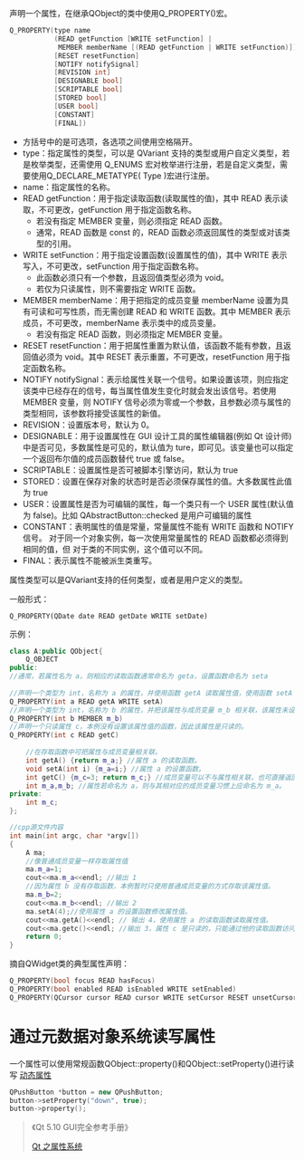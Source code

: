 声明一个属性，在继承QObject的类中使用Q_PROPERTY()宏。

```c++
Q_PROPERTY(type name
           (READ getFunction [WRITE setFunction] |
            MEMBER memberName [(READ getFunction | WRITE setFunction)])
           [RESET resetFunction]
           [NOTIFY notifySignal]
           [REVISION int]
           [DESIGNABLE bool]
           [SCRIPTABLE bool]
           [STORED bool]
           [USER bool]
           [CONSTANT]
           [FINAL])
```

+ 方括号中的是可选项，各选项之间使用空格隔开。
+ type：指定属性的类型，可以是 QVariant 支持的类型或用户自定义类型，若是枚举类型，还需使用 Q_ENUMS 宏对枚举进行注册，若是自定义类型，需要使用Q_DECLARE_METATYPE( Type )宏进行注册。
+ name：指定属性的名称。
+ READ getFunction：用于指定读取函数(读取属性的值)，其中 READ 表示读取，不可更改，getFunction
  用于指定函数名称。
  + 若没有指定 MEMBER 变量，则必须指定 READ 函数。
  + 通常，READ 函数是 const 的，READ 函数必须返回属性的类型或对该类型的引用。
+ WRITE setFunction：用于指定设置函数(设置属性的值)，其中 WRITE 表示写入，不可更改，setFunction
  用于指定函数名称。
  + 此函数必须只有一个参数，且返回值类型必须为 void。
  + 若仅为只读属性，则不需要指定 WRITE 函数。
+ MEMBER memberName：用于把指定的成员变量 memberName 设置为具有可读和可写性质，而无需创建
  READ 和 WRITE 函数。其中 MEMBER 表示成员，不可更改，memberName 表示类中的成员变量。
  + 若没有指定 READ 函数，则必须指定 MEMBER 变量。
+ RESET resetFunction：用于把属性重置为默认值，该函数不能有参数，且返回值必须为 void。其中 RESET 表示重置，不可更改，resetFunction 用于指定函数名称。
+ NOTIFY notifySignal：表示给属性关联一个信号。如果设置该项，则应指定该类中已经存在的信号，每当属性值发生变化时就会发出该信号。若使用 MEMBER 变量，则 NOTIFY 信号必须为零或一个参数，且参数必须与属性的类型相同，该参数将接受该属性的新值。
+ REVISION：设置版本号，默认为 0。
+ DESIGNABLE：用于设置属性在 GUI 设计工具的属性编辑器(例如 Qt 设计师)中是否可见，多数属性是可见的，默认值为 ture，即可见。该变量也可以指定一个返回布尔值的成员函数替代 true 或 false。
+ SCRIPTABLE：设置属性是否可被脚本引擎访问，默认为 true
+ STORED：设置在保存对象的状态时是否必须保存属性的值。大多数属性此值为 true
+ USER：设置属性是否为可编辑的属性，每一个类只有一个 USER 属性(默认值为
  false)。比如 QAbstractButton::checked 是用户可编辑的属性
+ CONSTANT：表明属性的值是常量，常量属性不能有 WRITE 函数和 NOTIFY 信号。
  对于同一个对象实例，每一次使用常量属性的 READ 函数都必须得到相同的值，但
  对于类的不同实例，这个值可以不同。
+ FINAL：表示属性不能被派生类重写。

属性类型可以是QVariant支持的任何类型，或者是用户定义的类型。

一般形式：

```
Q_PROPERTY(QDate date READ getDate WRITE setDate)
```



示例：

```c++
class A:public QObject{ 
    Q_OBJECT
public:
//通常，若属性名为 a，则相应的读取函数通常命名为 geta，设置函数命名为 seta
    
//声明一个类型为 int，名称为 a 的属性，并使用函数 getA 读取属性值，使用函数 setA 设置属性值。
Q_PROPERTY(int a READ getA WRITE setA)
//声明一个类型为 int，名称为 b 的属性，并把该属性与成员变量 m_b 相关联，该属性未设置存取函数。
Q_PROPERTY(int b MEMBER m_b)
//声明一个只读属性 c，本例没有设置该属性值的函数，因此该属性是只读的。
Q_PROPERTY(int c READ getC)
    
	//在存取函数中可把属性与成员变量相关联。
	int getA() {return m_a;} //属性 a 的读取函数。
	void setA(int i) {m_a=i;} //属性 a 的设置函数。
	int getC() {m_c=3; return m_c;} //成员变量可以不与属性相关联，也可直接返回数值 3。从此处可看到，属性可以不与数据成员相关联。
	int m_a,m_b; //属性若命名为 a，则与其相对应的成员变量习惯上应命名为 m_a。
private:
    int m_c; 
};


```

```c++
//cpp源文件内容
int main(int argc, char *argv[])
{ 
    A ma;
	//像普通成员变量一样存取属性值
	ma.m_a=1; 
    cout<<ma.m_a<<endl; //输出 1
	//因为属性 b 没有存取函数，本例暂时只使用普通成员变量的方式存取该属性值。
 	ma.m_b=2; 
    cout<<ma.m_b<<endl; //输出 2
	ma.setA(4);//使用属性 a 的设置函数修改属性值。
	cout<<ma.getA()<<endl; // 输出 4，使用属性 a 的读取函数读取属性值。
	cout<<ma.getc()<<endl; //输出 3，属性 c 是只读的，只能通过他的读取函数访问其值，因为没有设置函数，因此无法改变属性 c 的值。
	return 0; 
}
```

摘自QWidget类的典型属性声明：

```c++
Q_PROPERTY(bool focus READ hasFocus)
Q_PROPERTY(bool enabled READ isEnabled WRITE setEnabled)
Q_PROPERTY(QCursor cursor READ cursor WRITE setCursor RESET unsetCursor)
```

# 通过元数据对象系统读写属性

一个属性可以使用常规函数QObject::property()和QObject::setProperty()进行读写
[动态属性](动态属性.md)

```c++
QPushButton *button = new QPushButton;
button->setProperty("down", true);
button->property();
```



> 《Qt 5.10 GUI完全参考手册》
>
> [Qt 之属性系统](https://blog.csdn.net/liang19890820/article/details/52022714)
